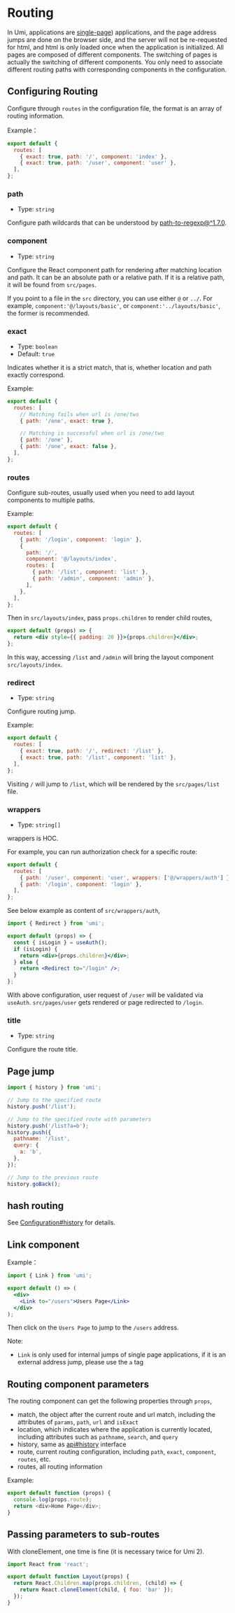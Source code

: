 # Routing

In Umi, applications are [single-page](https://en.wikipedia.org/wiki/Single-page_application)) applications, and the page address jumps are done on the browser side, and the server will not be re-requested for html, and html is only loaded once when the application is initialized. All pages are composed of different components. The switching of pages is actually the switching of different components. You only need to associate different routing paths with corresponding components in the configuration.

## Configuring Routing

Configure through `routes` in the configuration file, the format is an array of routing information.

Example：

```js
export default {
  routes: [
    { exact: true, path: '/', component: 'index' },
    { exact: true, path: '/user', component: 'user' },
  ],
};
```

### path

- Type: `string`

Configure path wildcards that can be understood by [path-to-regexp@^1.7.0](https://github.com/pillarjs/path-to-regexp/tree/v1.7.0).

### component

- Type: `string`

Configure the React component path for rendering after matching location and path. It can be an absolute path or a relative path. If it is a relative path, it will be found from `src/pages`.

If you point to a file in the `src` directory, you can use either `@` or `../`. For example, `component:'@/layouts/basic'`, or `component:'../layouts/basic'`, the former is recommended.

### exact

- Type: `boolean`
- Default: `true`

Indicates whether it is a strict match, that is, whether location and path exactly correspond.

Example:

```js
export default {
  routes: [
    // Matching fails when url is /one/two
    { path: '/one', exact: true },

    // Matching is successful when url is /one/two
    { path: '/one' },
    { path: '/one', exact: false },
  ],
};
```

### routes

Configure sub-routes, usually used when you need to add layout components to multiple paths.

Example:

```js
export default {
  routes: [
    { path: '/login', component: 'login' },
    {
      path: '/',
      component: '@/layouts/index',
      routes: [
        { path: '/list', component: 'list' },
        { path: '/admin', component: 'admin' },
      ],
    },
  ],
};
```

Then in `src/layouts/index`, pass `props.children` to render child routes,

```jsx
export default (props) => {
  return <div style={{ padding: 20 }}>{props.children}</div>;
};
```

In this way, accessing `/list` and `/admin` will bring the layout component `src/layouts/index`.

### redirect

- Type: `string`

Configure routing jump.

Example:

```js
export default {
  routes: [
    { exact: true, path: '/', redirect: '/list' },
    { exact: true, path: '/list', component: 'list' },
  ],
};
```

Visiting `/` will jump to `/list`, which will be rendered by the `src/pages/list` file.

### wrappers

- Type: `string[]`

wrappers is HOC.

For example, you can run authorization check for a specific route:

```js
export default {
  routes: [
    { path: '/user', component: 'user', wrappers: ['@/wrappers/auth'] },
    { path: '/login', component: 'login' },
  ],
};
```

See below example as content of `src/wrappers/auth`,

```jsx
import { Redirect } from 'umi';

export default (props) => {
  const { isLogin } = useAuth();
  if (isLogin) {
    return <div>{props.children}</div>;
  } else {
    return <Redirect to="/login" />;
  }
};
```

With above configuration, user request of `/user` will be validated via `useAuth`. `src/pages/user` gets rendered or page redirected to `/login`.

### title

- Type: `string`

Configure the route title.

## Page jump

```js
import { history } from 'umi';

// Jump to the specified route
history.push('/list');

// Jump to the specified route with parameters
history.push('/list?a=b');
history.push({
  pathname: '/list',
  query: {
    a: 'b',
  },
});

// Jump to the previous route
history.goBack();
```

## hash routing

See [Configuration#history](../config#history) for details.

## Link component

Example：

```jsx
import { Link } from 'umi';

export default () => (
  <div>
    <Link to="/users">Users Page</Link>
  </div>
);
```

Then click on the `Users Page` to jump to the `/users` address.

Note:

- `Link` is only used for internal jumps of single page applications, if it is an external address jump, please use the `a` tag

## Routing component parameters

The routing component can get the following properties through `props`,

- match, the object after the current route and url match, including the attributes of `params`, `path`, `url` and `isExact`
- location, which indicates where the application is currently located, including attributes such as `pathname`, `search`, and `query`
- history, same as [api#history](../api#history) interface
- route, current routing configuration, including `path`, `exact`, `component`, `routes`, etc.
- routes, all routing information

Example:

```js
export default function (props) {
  console.log(props.route);
  return <div>Home Page</div>;
}
```

## Passing parameters to sub-routes

With cloneElement, one time is fine (it is necessary twice for Umi 2).

```js
import React from 'react';

export default function Layout(props) {
  return React.Children.map(props.children, (child) => {
    return React.cloneElement(child, { foo: 'bar' });
  });
}
```
